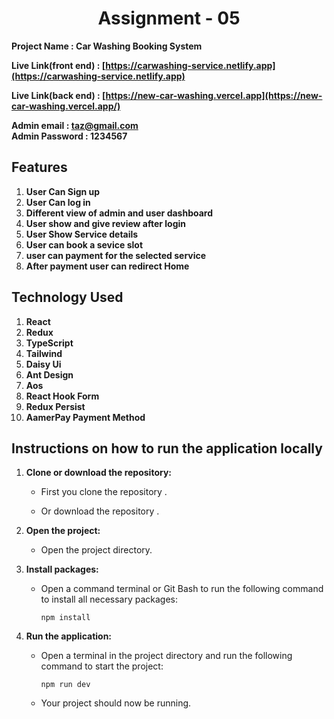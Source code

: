 # <center>Assignment - 05</center>
 **Project Name : Car Washing Booking System** <br>

 **Live Link(front end) : [https://carwashing-service.netlify.app](https://carwashing-service.netlify.app)** 

 **Live Link(back end) : [https://new-car-washing.vercel.app](https://new-car-washing.vercel.app/)**


**Admin email : taz@gmail.com**</br>
**Admin Password : 1234567**


## Features

1. **User Can Sign up**
2. **User Can log in**
3. **Different view of admin and user dashboard**
4. **User show and give review after login**
5. **User Show Service details**
6. **User can book a sevice slot**
7. **user can payment for the selected service**
8. **After payment user can redirect Home**


## Technology Used

1. **React**
2. **Redux**
3. **TypeScript**
4. **Tailwind**
4. **Daisy Ui**
4. **Ant Design**
5. **Aos**
6. **React Hook Form**
7. **Redux Persist**
8. **AamerPay Payment Method**





## Instructions on how to run the application locally

1. **Clone or download the repository:**
   - First you clone the repository .
    
   - Or download the repository .

2. **Open the project:**
   - Open the project directory.

3. **Install packages:**
   - Open a command terminal or Git Bash to run the following command to install all necessary packages:
     ```
     npm install
     ```


5. **Run the application:**
   - Open a terminal in the project directory and run the following command to start the project:
     ```
     npm run dev
     ```
   - Your project should now be running.
